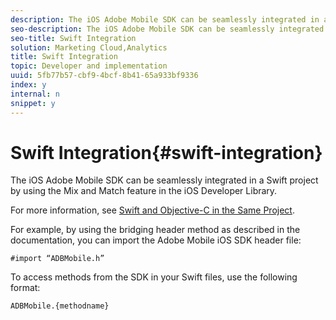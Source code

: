 ```yaml
---
description: The iOS Adobe Mobile SDK can be seamlessly integrated in a Swift project by using the Mix and Match feature in the iOS Developer Library.
seo-description: The iOS Adobe Mobile SDK can be seamlessly integrated in a Swift project by using the Mix and Match feature in the iOS Developer Library.
seo-title: Swift Integration
solution: Marketing Cloud,Analytics
title: Swift Integration
topic: Developer and implementation
uuid: 5fb77b57-cbf9-4bcf-8b41-65a933bf9336
index: y
internal: n
snippet: y
---
```


# Swift Integration{#swift-integration}

The iOS Adobe Mobile SDK can be seamlessly integrated in a Swift project by using the Mix and Match feature in the iOS Developer Library.

For more information, see [Swift and Objective-C in the Same Project](https://developer.apple.com/library/ios/documentation/Swift/Conceptual/BuildingCocoaApps/MixandMatch.html).

For example, by using the bridging header method as described in the documentation, you can import the Adobe Mobile iOS SDK header file:

```
#import “ADBMobile.h”
```

To access methods from the SDK in your Swift files, use the following format:

```
ADBMobile.{methodname}
```

